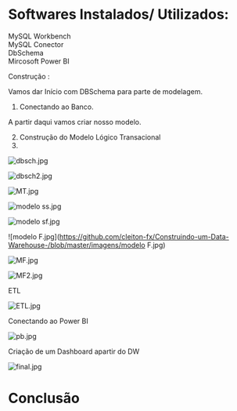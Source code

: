 <h1>Softwares Instalados/ Utilizados:</h1>

 MySQL Workbench<br>
 MySQL Conector<br>
 DbSchema<br>
 Mircosoft Power BI<br>



Construção :

Vamos dar Início com DBSchema para parte de modelagem.

1. Conectando ao Banco.

A partir daqui vamos criar nosso modelo.

2. Construção do Modelo Lógico Transacional
3. 


![dbsch.jpg](https://github.com/cleiton-fx/Construindo-um-Data-Warehouse-/blob/master/imagens/dbsch.jpg)

![dbsch2.jpg](https://github.com/cleiton-fx/Construindo-um-Data-Warehouse-/blob/master/imagens/dbsch2.jpg)

![MT.jpg](https://github.com/cleiton-fx/Construindo-um-Data-Warehouse-/blob/master/imagens/MT.jpg)

![modelo ss.jpg](https://github.com/cleiton-fx/Construindo-um-Data-Warehouse-/blob/master/imagens/modelo%20ss.jpg)

![modelo sf.jpg](https://github.com/cleiton-fx/Construindo-um-Data-Warehouse-/blob/master/imagens/modelo%20sf.jpg)

![modelo F.jpg](https://github.com/cleiton-fx/Construindo-um-Data-Warehouse-/blob/master/imagens/modelo F.jpg)

![MF.jpg](https://github.com/cleiton-fx/Construindo-um-Data-Warehouse-/blob/master/imagens/MF.jpg)

![MF2.jpg](https://github.com/cleiton-fx/Construindo-um-Data-Warehouse-/blob/master/imagens/MF2.jpg)

ETL

![ETL.jpg](https://github.com/cleiton-fx/Construindo-um-Data-Warehouse-/blob/master/imagens/ETL.jpg)

Conectando ao Power BI

![pb.jpg](https://github.com/cleiton-fx/Construindo-um-Data-Warehouse-/blob/master/imagens/pb.jpg)

Criação de um Dashboard apartir do DW

![final.jpg](https://github.com/cleiton-fx/Construindo-um-Data-Warehouse-/blob/master/imagens/final.jpg)


<h1>Conclusão</h1>


